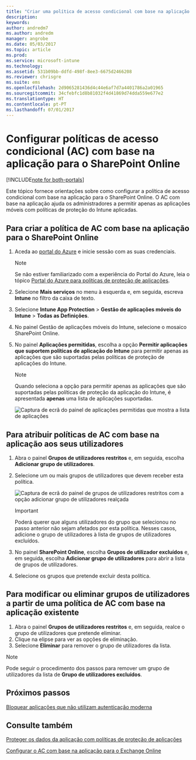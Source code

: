 ```yaml
---
title: "Criar uma política de acesso condicional com base na aplicação para o SharePoint Online"
description: 
keywords: 
author: andredm7
ms.author: andredm
manager: angrobe
ms.date: 05/03/2017
ms.topic: article
ms.prod: 
ms.service: microsoft-intune
ms.technology: 
ms.assetid: 531b09bb-ddfd-498f-8ee3-6675d2466208
ms.reviewer: chrisgre
ms.suite: ems
ms.openlocfilehash: 2d9065281436d4c44e6af7d7a4401786a2a01965
ms.sourcegitcommit: 34cfebfc1d8b81032f4d41869d74dda559e677e2
ms.translationtype: HT
ms.contentlocale: pt-PT
ms.lasthandoff: 07/01/2017
---
```

# <a name="set-up-app-based-conditional-access-ca-policies-for-sharepoint-online"></a>Configurar políticas de acesso condicional (AC) com base na aplicação para o SharePoint Online

[!INCLUDE[note for both-portals](../includes/note-for-both-portals.md)]

Este tópico fornece orientações sobre como configurar a política de acesso condicional com base na aplicação para o SharePoint Online. O AC com base na aplicação ajuda os administradores a permitir apenas as aplicações móveis com políticas de proteção do Intune aplicadas.

## <a name="to-create-the-app-based-ca-policy-for-sharepoint-online"></a>Para criar a política de AC com base na aplicação para o SharePoint Online

1. Aceda ao [portal do Azure](https://portal.azure.com) e inicie sessão com as suas credenciais.

    > [!NOTE]
    > Se não estiver familiarizado com a experiência do Portal do Azure, leia o tópico [Portal do Azure para políticas de proteção de aplicações](azure-portal-for-microsoft-intune-mam-policies.md).

2. Selecione **Mais serviços** no menu à esquerda e, em seguida, escreva **Intune** no filtro da caixa de texto.

3. Selecione **Intune App Protection** > **Gestão de aplicações móveis do Intune** > **Todas as Definições**.

4. No painel Gestão de aplicações móveis do Intune, selecione o mosaico SharePoint Online.

5. No painel **Aplicações permitidas**, escolha a opção **Permitir aplicações que suportem políticas de aplicação do Intune** para permitir apenas as aplicações que são suportadas pelas políticas de proteção de aplicações do Intune.

    > [!NOTE] 
    > Quando seleciona a opção para permitir apenas as aplicações que são suportadas pelas políticas de proteção da aplicação do Intune, é apresentada **apenas** uma lista de aplicações suportadas.

    ![Captura de ecrã do painel de aplicações permitidas que mostra a lista de aplicações](../media/mam-ca-spo-allowed-apps.png)

## <a name="to-assign-app-based-ca-policies-to-your-users"></a>Para atribuir políticas de AC com base na aplicação aos seus utilizadores

1. Abra o painel **Grupos de utilizadores restritos** e, em seguida, escolha **Adicionar grupo de utilizadores**.

2. Selecione um ou mais grupos de utilizadores que devem receber esta política.

    ![Captura de ecrã do painel de grupos de utilizadores restritos com a opção adicionar grupo de utilizadores realçada](../media/mam-ca-spo-restricted-groups.png)

    > [!IMPORTANT] 
    > Poderá querer que alguns utilizadores do grupo que selecionou no passo anterior não sejam afetados por esta política. Nesses casos, adicione o grupo de utilizadores à lista de grupos de utilizadores excluídos. 

3. No painel **SharePoint Online**, escolha **Grupos de utilizador excluídos** e, em seguida, escolha **Adicionar grupo de utilizadores** para abrir a lista de grupos de utilizadores.

4. Selecione os grupos que pretende excluir desta política.  

## <a name="to-modify-or-delete-user-groups-from-an-existing-app-based-ca-policy"></a>Para modificar ou eliminar grupos de utilizadores a partir de uma política de AC com base na aplicação existente

1. Abra o painel **Grupos de utilizadores restritos** e, em seguida, realce o grupo de utilizadores que pretende eliminar.
2. Clique na elipse para ver as opções de eliminação.
3. Selecione **Eliminar** para remover o grupo de utilizadores da lista.

> [!NOTE] 
> Pode seguir o procedimento dos passos para remover um grupo de utilizadores da lista de **Grupo de utilizadores excluídos**.

## <a name="next-steps"></a>Próximos passos

[Bloquear aplicações que não utilizam autenticação moderna](block-apps-with-no-modern-authentication.md)

## <a name="see-also"></a>Consulte também

[Proteger os dados da aplicação com políticas de proteção de aplicações](protect-app-data-using-mobile-app-management-policies-with-microsoft-intune.md)

[Configurar o AC com base na aplicação para o Exchange Online](mam-ca-for-exchange-online.md)
